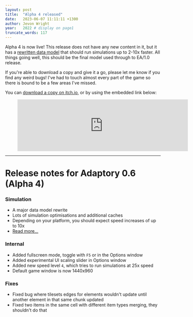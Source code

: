 ```yaml
---
layout: post
title:  "Alpha 4 released"
date:   2023-06-07 11:11:11 +1300
author: Jevon Wright
year:   2022 # display on page1
truncate_words: 117
---
```


Alpha 4 is now live! This release does not have any new content in it,
but it has a [rewritten data model](/2023/06/05/new-data-model)
that should run simulations up to 2-10x faster. All things going well,
this should be the final model used through to EA/1.0 release.

If you're able to download a copy and give it a go, please let me know
if you find any weird bugs! I've had to touch almost every part of the game
so there is bound to be a few areas I've missed.

You can [download a copy on itch.io](https://soundasleepful.itch.io/adaptory),
or by using the embedded link below:

<figure class="itch">
  <iframe src="https://itch.io/embed/1764047?linkback=true&amp;bg_color=2c364e&amp;fg_color=d9d9d9&amp;link_color=F1DA92&amp;border_color=1c263e" width="552" height="167" frameborder="0"><a href="https://soundasleepful.itch.io/adaptory">Adaptory by soundasleepful</a></iframe>
</figure>

---

# Release notes for Adaptory 0.6 (Alpha 4)

### Simulation

- A major data model rewrite
- Lots of simulation optimisations and additional caches
- Depending on your platform, you should expect speed increases of up to 10x
- [Read more...](https://stormcloak.games/2023/06/05/new-data-model)

### Internal

- Added fullscreen mode, toggle with `F5` or in the Options window
- Added experimental UI scaling slider in Options window
- Added new speed level `4`, which tries to run simulations at 25x speed
- Default game window is now 1440x960

### Fixes

- Fixed bug where tilesets edges for elements wouldn't update until another element in that same chunk updated
- Fixed two items in the same cell with different item types merging, they shouldn't do that
